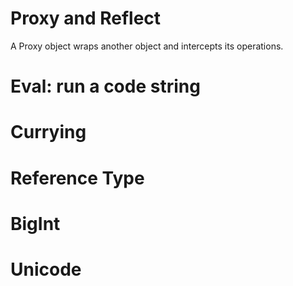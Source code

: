 # Proxy and Reflect
A Proxy object wraps another object and intercepts its operations. 

# Eval: run a code string

# Currying

# Reference Type

# BigInt

# Unicode